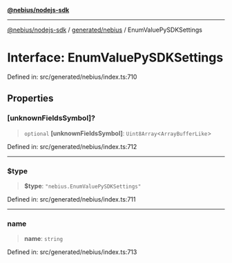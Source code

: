 [**@nebius/nodejs-sdk**](../../../README.md)

---

[@nebius/nodejs-sdk](../../../README.md) / [generated/nebius](../README.md) / EnumValuePySDKSettings

# Interface: EnumValuePySDKSettings

Defined in: src/generated/nebius/index.ts:710

## Properties

### \[unknownFieldsSymbol\]?

> `optional` **\[unknownFieldsSymbol\]**: `Uint8Array`\<`ArrayBufferLike`\>

Defined in: src/generated/nebius/index.ts:712

---

### $type

> **$type**: `"nebius.EnumValuePySDKSettings"`

Defined in: src/generated/nebius/index.ts:711

---

### name

> **name**: `string`

Defined in: src/generated/nebius/index.ts:713
